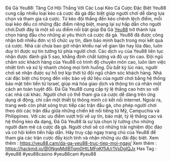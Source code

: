 Đá Gà Yeu88: Tăng Cơ Hội Thắng Với Các Loại Kèo Cá Cược Đặc Biệt 
Yeu88 cung cấp nhiều loại kèo cá cược đá gà đặc biệt giúp người chơi dễ dàng lựa chọn và tham gia cá cược. Từ kèo đội thắng đến kèo chênh lệch điểm, mỗi loại kèo đều có những đặc điểm riêng biệt, mang lại sự hấp dẫn cho người chơi.Dưới đây là một số ưu điểm nổi bật giúp Đá Gà [Yeu88](https://yeu88.cam/) trở thành lựa chọn hàng đầu cho những ai yêu thích cá cược đá gà.
Yeu88 đã được công nhận bởi nhiều đơn vị tổ chức uy tín, đảm bảo minh bạch trong mọi kết quả cá cược. Nhà cái chưa bao giờ nhận khiếu nại về gian lận hay lừa đảo, luôn duy trì được sự tin tưởng từ phía người chơi. Các dịch vụ của Yeu88 liên tục nhận được đánh giá 5 sao, khẳng định chất lượng và độ uy tín cao.
Đội ngũ chăm sóc khách hàng của Yeu88 có trình độ chuyên môn cao, luôn làm việc nhiệt tình và xử lý nhanh chóng mọi tình huống. Dù bất kỳ lúc nào, người chơi sẽ nhận được sự hỗ trợ kịp thời từ đội ngũ chăm sóc khách hàng.
Nhà cái đặc biệt chú trọng đến việc bảo vệ dữ liệu của người chơi bằng hệ thống bảo mật tiên tiến từ Israel, giúp mã hóa giao dịch và thông tin cá nhân một cách an toàn tuyệt đối.
Đá Gà Yeu88 cung cấp tỷ lệ thắng cao hơn so với các nhà cái khác. Người chơi có thể tham gia cá cược dễ dàng trên ứng dụng di động, chỉ cần một thiết bị thông minh có kết nối internet. Ngoài ra, trang web còn phát sóng trực tiếp các trận đấu gà, cho phép người chơi theo dõi các trận đấu giữa những chiến kê nổi tiếng từ Mỹ, Campuchia và Philippines.
Với các ưu điểm vượt trội về uy tín, bảo mật, tỷ lệ thắng cao và hệ thống kèo đa dạng, Đá Gà Yeu88 là sự lựa chọn lý tưởng cho những người đam mê cá cược đá gà. Người chơi sẽ có những trải nghiệm độc đáo và cơ hội kiếm tiền hấp dẫn. Hãy truy cập ngay trang chủ của Yeu88 để tham gia các trận cược đầy kịch tính và nhận những ưu đãi đặc biệt.
Xem thêm : https://yeu88.cam/da-ga-yeu88-truc-tiep-moi-ngay/
Xem thêm : https://hackmd.io/@0NgqMdlBTqm0HtLMFqKf5A/r1VsDgIQJx
Has Tag : #yeu88 #yeu88casino #yeu88cam #yeu88
